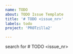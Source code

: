 ```yaml
---
name: TODO
about: TODO Issue Template
title: '# TODO <issue_nr>'
labels: todo
project: 'PROTzilla2'

---
```


<Description>

search for # TODO <issue_nr>
